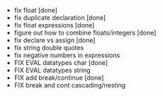 - fix float [done]
- fix duplicate declaration [done]
- fix float expressions [done]
- figure out how to combine floats/integers [done]
- fix declare vs assign [done]
- fix string double quotes
- fix negative numbers in expressions
- FIX EVAL datatypes char [done]
- FIX EVAL datatypes string
- FIX add break/continue [done]
- FIX break and cont cascading/nesting
